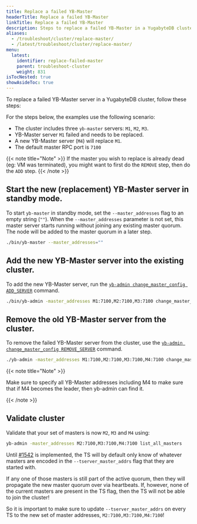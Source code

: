 ```yaml
---
title: Replace a failed YB-Master
headerTitle: Replace a failed YB-Master
linkTitle: Replace a failed YB-Master
description: Steps to replace a failed YB-Master in a YugabyteDB cluster.
aliases:
  - /troubleshoot/cluster/replace-master/
  - /latest/troubleshoot/cluster/replace-master/
menu:
  latest:
    identifier: replace-failed-master
    parent: troubleshoot-cluster
    weight: 831
isTocNested: true
showAsideToc: true
---
```


To replace a failed YB-Master server in a YugabyteDB cluster, follow these steps:

For the steps below, the examples use the following scenario:

- The cluster includes three `yb-master` servers: `M1`, `M2`, `M3`.
- YB-Master server `M1` failed and needs to be replaced.
- A new YB-Master server (`M4`) will replace `M1`.
- The default master RPC port is `7100`

{{< note title="Note" >}}
If the master you wish to replace is already dead (eg: VM was terminated), you might want to first do the `REMOVE` step, then do the `ADD` step.
{{< /note >}}


## Start the new (replacement) YB-Master server in standby mode. 

To start `yb-master` in standby mode, set the `--master_addresses` flag to an empty string (`""`). When the
 `--master_addresses` parameter is not set, this master server starts running without joining any existing master
  quorum. The node will be added to the master quorum in a later step.

```sh
./bin/yb-master --master_addresses=""
```

## Add the new YB-Master server into the existing cluster.

To add the new YB-Master server, run the [`yb-admin change_master_config ADD_SERVER`](../../admin/cli/yb-admin/#change-master-config) command.

```sh
./bin/yb-admin -master_addresses M1:7100,M2:7100,M3:7100 change_master_config ADD_SERVER M4 7100
```

## Remove the old YB-Master server from the cluster.

To remove the failed YB-Master server from the cluster, use the [`yb-admin change_master_config REMOVE_SERVER`](../../admin/yb-admin/#change-master-config`) command.

```sh
./yb-admin -master_addresses M1:7100,M2:7100,M3:7100,M4:7100 change_master_config REMOVE_SERVER M1 7100
```
{{< note title="Note" >}}

Make sure to specify all YB-Master addresses including M4 to make sure that if M4 becomes the leader, then yb-admin can find it.

{{< /note >}}
## Validate cluster

Validate that your set of masters is now `M2`, `M3` and `M4` using:
```bash
yb-admin -master_addresses M2:7100,M3:7100,M4:7100 list_all_masters
```

Until [#1542](https://github.com/yugabyte/yugabyte-db/issues/1542) is implemented, the TS will by default only know of 
whatever masters are encoded in the `--tserver_master_addrs` flag that they are started with. 

If any one of those masters is still part of the active quorum, then they will propagate the new master quorum over via heartbeats. 
If, however, none of the current masters are present in the TS flag, then the TS will not be able to join the cluster! 

So it is important to make sure to update `--tserver_master_addrs` on every TS to the new set of master addresses, `M2:7100,M3:7100,M4:7100`!
